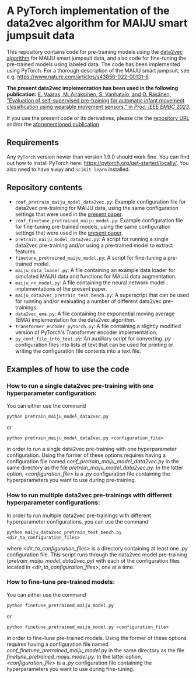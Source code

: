 # A PyTorch implementation of the data2vec algorithm for MAIJU smart jumpsuit data

This repository contains code for pre-training models using the [data2vec algorithm](https://proceedings.mlr.press/v162/baevski22a/baevski22a.pdf) for MAIJU smart jumpsuit data, and also code for fine-tuning the pre-trained models using labeled data. The code has been implemented using PyTorch. For a thorough description of the MAIJU smart jumpsuit, see e.g. https://www.nature.com/articles/s43856-022-00131-6.

**The present data2vec implementation has been used in the following publication:**
[E. Vaaras, M. Airaksinen, S. Vanhatalo, and O. Räsänen, "Evaluation of self-supervised pre-training for automatic infant movement classification using wearable movement sensors," in _Proc. IEEE EMBC 2023_](https://arxiv.org/abs/2305.09366).

If you use the present code or its derivatives, please cite the [repository URL](https://github.com/SPEECHCOG/data2vec_maiju) and/or the [aforementioned publication](https://arxiv.org/abs/2305.09366).

## Requirements
Any `PyTorch` version newer than version 1.9.0 should work fine. You can find out how to install PyTorch here: https://pytorch.org/get-started/locally/. You also need to have `Numpy` and `scikit-learn` installed.

## Repository contents
- `conf_pretrain_maiju_model_data2vec.py`: Example configuration file for data2vec pre-training for MAIJU data, using the same configuration settings that were used in the [present paper](https://arxiv.org/abs/2305.09366).
- `conf_finetune_pretrained_maiju_model.py`: Example configuration file for fine-tuning pre-trained models, using the same configuration settings that were used in the [present paper](https://arxiv.org/abs/2305.09366).
- `pretrain_maiju_model_data2vec.py`: A script for running a single data2vec pre-training and/or using a pre-trained model to extract features.
- `finetune_pretrained_maiju_model.py`: A script for fine-tuning a pre-trained model.
- `maiju_data_loader.py`: A file containing an example data loader for simulated MAIJU data and functions for MAIJU data augmentation.
- `maiju_nn_model.py`: A file containing the neural network model implementations of the present paper.
- `maiju_data2vec_pretrain_test_bench.py`: A superscript that can be used for running and/or evaluating a number of different data2vec pre-trainings.
- `data2vec_ema.py`: A file containing the exponential moving average (EMA) implementation for the data2vec algorithm.
- `transformer_encoder_pytorch.py`: A file containing a slightly modified version of PyTorch's Transformer encoder implementation.
- `py_conf_file_into_text.py`: An auxiliary script for converting _.py_ configuration files into lists of text that can be used for printing or writing the configuration file contents into a text file.

## Examples of how to use the code


### How to run a single data2vec pre-training with one hyperparameter configuration:
You can either use the command
```
python pretrain_maiju_model_data2vec.py
```
or
```
python pretrain_maiju_model_data2vec.py <configuration_file>
```
in order to run a single data2vec pre-training with one hyperparameter configuration. Using the former of these options requires having a configuration file named _conf_pretrain_maiju_model_data2vec.py_ in the same directory as the file _pretrain_maiju_model_data2vec.py_. In the latter option, _<configuration_file>_ is a _.py_ configuration file containing the hyperparameters you want to use during pre-training.

### How to run multiple data2vec pre-trainings with different hyperparameter configurations:
In order to run multiple data2vec pre-trainings with different hyperparameter configurations, you can use the command
```
python maiju_data2vec_pretrain_test_bench.py <dir_to_configuration_files>
```
where _<dir_to_configuration_files>_ is a directory containing at least one _.py_ configuration file. This script runs through the data2vec model pre-training (_pretrain_maiju_model_data2vec.py_) with each of the configuration files located in _<dir_to_configuration_files>_, one at a time.

### How to fine-tune pre-trained models:
You can either use the command
```
python finetune_pretrained_maiju_model.py
```
or
```
python finetune_pretrained_maiju_model.py <configuration_file>
```
in order to fine-tune pre-trained models. Using the former of these options requires having a configuration file named _conf_finetune_pretrained_maiju_model.py_ in the same directory as the file _finetune_pretrained_maiju_model.py_. In the latter option, _<configuration_file>_ is a _.py_ configuration file containing the hyperparameters you want to use during fine-tuning.
